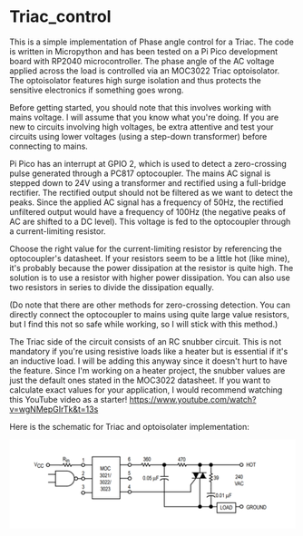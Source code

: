 # Triac_control
This is a simple implementation of Phase angle control for a Triac. The code is written in Micropython and has been tested on a Pi Pico development board with RP2040 microcontroller.
The phase angle of the AC voltage applied across the load is controlled via an MOC3022 Triac optoisolator. The optoisolator features high surge isolation and thus protects the sensitive electronics if something goes wrong.

Before getting started, you should note that this involves working with mains voltage. I will assume that you know what you're doing. If you are new to circuits involving high voltages, be extra attentive and test your circuits using lower voltages (using a step-down transformer) before connecting to mains.

Pi Pico has an interrupt at GPIO 2, which is used to detect a zero-crossing pulse generated through a PC817 optocoupler. The mains AC signal is stepped down to 24V using a transformer and rectified using a full-bridge rectifier. The rectified output should not be filtered as we want to detect the peaks. Since the applied AC signal has a frequency of 50Hz, the rectified unfiltered output would have a frequency of 100Hz (the negative peaks of AC are shifted to a DC level). This voltage is fed to the optocoupler through a current-limiting resistor.

Choose the right value for the current-limiting resistor by referencing the optocoupler's datasheet. If your resistors seem to be a little hot (like mine), it's probably because the power dissipation at the resistor is quite high. The solution is to use a resistor with higher power dissipation. You can also use two resistors in series to divide the dissipation equally.

(Do note that there are other methods for zero-crossing detection. You can directly connect the optocoupler to mains using quite large value resistors, but I find this not so safe while working, so I will stick with this method.)

The Triac side of the circuit consists of an RC snubber circuit. This is not mandatory if you're using resistive loads like a heater but is essential if it's an inductive load. I will be adding this anyway since it doesn't hurt to have the feature. Since I'm working on a heater project, the snubber values are just the default ones stated in the MOC3022 datasheet. If you want to calculate exact values for your application, I would recommend watching this YouTube video as a starter!
https://www.youtube.com/watch?v=wgNMepGIrTk&t=13s 

Here is the schematic for Triac and optoisolater implementation:

![MOC3022_Farnell](https://github.com/KimagureCookie/Triac_control/blob/main/pic/Moc3022_application_schematic.png)
	
